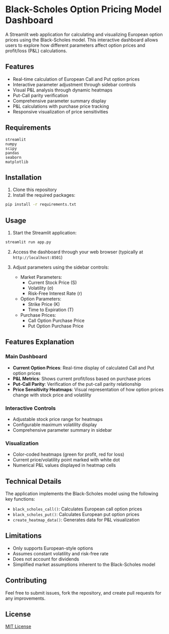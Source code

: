 # Black-Scholes Option Pricing Model Dashboard

A Streamlit web application for calculating and visualizing European option prices using the Black-Scholes model. This interactive dashboard allows users to explore how different parameters affect option prices and profit/loss (P&L) calculations.

## Features

- Real-time calculation of European Call and Put option prices
- Interactive parameter adjustment through sidebar controls
- Visual P&L analysis through dynamic heatmaps
- Put-Call parity verification
- Comprehensive parameter summary display
- P&L calculations with purchase price tracking
- Responsive visualization of price sensitivities

## Requirements

```
streamlit
numpy
scipy
pandas
seaborn
matplotlib
```

## Installation

1. Clone this repository
2. Install the required packages:
```bash
pip install -r requirements.txt
```

## Usage

1. Start the Streamlit application:
```bash
streamlit run app.py
```

2. Access the dashboard through your web browser (typically at `http://localhost:8501`)

3. Adjust parameters using the sidebar controls:
   - Market Parameters:
     - Current Stock Price (S)
     - Volatility (σ)
     - Risk-Free Interest Rate (r)
   - Option Parameters:
     - Strike Price (K)
     - Time to Expiration (T)
   - Purchase Prices:
     - Call Option Purchase Price
     - Put Option Purchase Price

## Features Explanation

### Main Dashboard
- **Current Option Prices**: Real-time display of calculated Call and Put option prices
- **P&L Metrics**: Shows current profit/loss based on purchase prices
- **Put-Call Parity**: Verification of the put-call parity relationship
- **Price Sensitivity Heatmaps**: Visual representation of how option prices change with stock price and volatility

### Interactive Controls
- Adjustable stock price range for heatmaps
- Configurable maximum volatility display
- Comprehensive parameter summary in sidebar

### Visualization
- Color-coded heatmaps (green for profit, red for loss)
- Current price/volatility point marked with white dot
- Numerical P&L values displayed in heatmap cells

## Technical Details

The application implements the Black-Scholes model using the following key functions:

- `black_scholes_call()`: Calculates European call option prices
- `black_scholes_put()`: Calculates European put option prices
- `create_heatmap_data()`: Generates data for P&L visualization

## Limitations

- Only supports European-style options
- Assumes constant volatility and risk-free rate
- Does not account for dividends
- Simplified market assumptions inherent to the Black-Scholes model

## Contributing

Feel free to submit issues, fork the repository, and create pull requests for any improvements.

## License

[MIT License](LICENSE)
